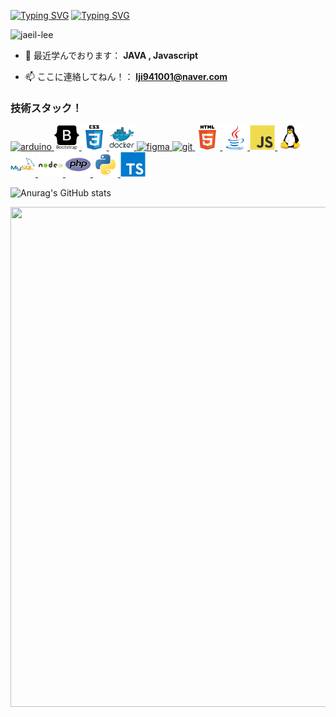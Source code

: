 [![Typing SVG](https://readme-typing-svg.demolab.com?font=Zen+Kurenaido&size=150&pause=1000&color=F733B6&center=true&vCenter=true&width=500&height=190&lines=%E4%B8%80%E7%95%AA)](https://git.io/typing-svg)
[![Typing SVG](https://readme-typing-svg.demolab.com?font=Zen+Kurenaido&size=50&duration=1500&pause=500&color=7241F7&background=B2FFF500&center=%EA%B1%B0%EC%A7%93&vCenter=%EC%A7%84%EC%8B%A4&multiline=true&repeat=%EA%B1%B0%EC%A7%93&width=850&height=400&lines=%E6%97%A5%E6%9C%AC%E8%AA%9E%E3%81%A7%E4%B8%80%E7%95%AA%E3%82%92%E6%84%8F%E5%91%B3%E3%81%99%E3%82%8B%E3%80%81;%E3%82%A4%E3%83%BB%E3%82%B8%E3%82%A7%E3%82%A4%E3%83%AB%E3%81%A8%E7%94%B3%E3%81%97%E3%81%BE%E3%81%99%E3%82%8F%F0%9F%98%81%F0%9F%91%8D;%E4%BB%8A%E5%BE%8C%E3%81%A8%E3%82%82%E4%BD%95%E5%8D%92%E5%AE%9C%E3%81%97%E3%81%8F%E3%81%8A%E9%A1%98%E3%81%84%E8%87%B4%E3%81%97%E3%81%BE%E3%81%99%E3%81%AD%EF%BD%9E%EF%BC%81;%E4%BB%A5%E5%BE%8C%E3%81%8A%E8%A6%8B%E7%9F%A5%E3%82%8A%E3%81%8A%E3%81%8D%E3%82%92%E2%9D%A4%EF%B8%8F%E2%9D%A4%EF%B8%8F%E2%9D%A4%EF%B8%8F)](https://git.io/typing-svg)
<br />


<p align="left"> <img src="https://komarev.com/ghpvc/?username=jaeil-lee&label=%E3%83%A4%E3%83%83%E3%83%9B%E3%83%BC&color=764ee4&style=plastic" alt="jaeil-lee" /> </p>





- 🌱 最近学んでおります： **JAVA , Javascript**

- 📫 ここに連絡してねん！： **lji941001@naver.com**

<p align="left">
</p>

<h3 align="left">技術スタック！</h3>
<p align="left"> <a href="https://www.arduino.cc/" target="_blank" rel="noreferrer"> <img src="https://cdn.worldvectorlogo.com/logos/arduino-1.svg" alt="arduino" width="40" height="40"/> </a> <a href="https://getbootstrap.com" target="_blank" rel="noreferrer"> <img src="https://raw.githubusercontent.com/devicons/devicon/master/icons/bootstrap/bootstrap-plain-wordmark.svg" alt="bootstrap" width="40" height="40"/> </a> <a href="https://www.w3schools.com/css/" target="_blank" rel="noreferrer"> <img src="https://raw.githubusercontent.com/devicons/devicon/master/icons/css3/css3-original-wordmark.svg" alt="css3" width="40" height="40"/> </a> <a href="https://www.docker.com/" target="_blank" rel="noreferrer"> <img src="https://raw.githubusercontent.com/devicons/devicon/master/icons/docker/docker-original-wordmark.svg" alt="docker" width="40" height="40"/> </a> <a href="https://www.figma.com/" target="_blank" rel="noreferrer"> <img src="https://www.vectorlogo.zone/logos/figma/figma-icon.svg" alt="figma" width="40" height="40"/> </a> <a href="https://git-scm.com/" target="_blank" rel="noreferrer"> <img src="https://www.vectorlogo.zone/logos/git-scm/git-scm-icon.svg" alt="git" width="40" height="40"/> </a> <a href="https://www.w3.org/html/" target="_blank" rel="noreferrer"> <img src="https://raw.githubusercontent.com/devicons/devicon/master/icons/html5/html5-original-wordmark.svg" alt="html5" width="40" height="40"/> </a> <a href="https://www.java.com" target="_blank" rel="noreferrer"> <img src="https://raw.githubusercontent.com/devicons/devicon/master/icons/java/java-original.svg" alt="java" width="40" height="40"/> </a> <a href="https://developer.mozilla.org/en-US/docs/Web/JavaScript" target="_blank" rel="noreferrer"> <img src="https://raw.githubusercontent.com/devicons/devicon/master/icons/javascript/javascript-original.svg" alt="javascript" width="40" height="40"/> </a> <a href="https://www.linux.org/" target="_blank" rel="noreferrer"> <img src="https://raw.githubusercontent.com/devicons/devicon/master/icons/linux/linux-original.svg" alt="linux" width="40" height="40"/> </a> <a href="https://www.mysql.com/" target="_blank" rel="noreferrer"> <img src="https://raw.githubusercontent.com/devicons/devicon/master/icons/mysql/mysql-original-wordmark.svg" alt="mysql" width="40" height="40"/> </a> <a href="https://nodejs.org" target="_blank" rel="noreferrer"> <img src="https://raw.githubusercontent.com/devicons/devicon/master/icons/nodejs/nodejs-original-wordmark.svg" alt="nodejs" width="40" height="40"/> </a> <a href="https://www.php.net" target="_blank" rel="noreferrer"> <img src="https://raw.githubusercontent.com/devicons/devicon/master/icons/php/php-original.svg" alt="php" width="40" height="40"/> </a> <a href="https://www.python.org" target="_blank" rel="noreferrer"> <img src="https://raw.githubusercontent.com/devicons/devicon/master/icons/python/python-original.svg" alt="python" width="40" height="40"/> </a> <a href="https://www.typescriptlang.org/" target="_blank" rel="noreferrer"> <img src="https://raw.githubusercontent.com/devicons/devicon/master/icons/typescript/typescript-original.svg" alt="typescript" width="40" height="40"/> </a> </p>

![Anurag's GitHub stats](https://github-readme-stats.vercel.app/api?username=Jaeil-Lee&theme=tokyonight&show_icons=true)


<img src="https://user-images.githubusercontent.com/108773192/224209074-02dd8563-03f7-403a-95c7-60c7b77ade64.jpeg" width="600" height="800">

